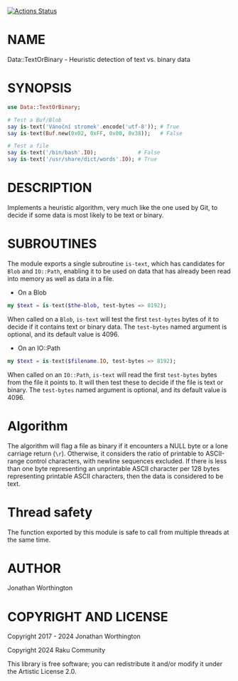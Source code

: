 [![Actions Status](https://github.com/lizmat/Data-TextOrBinary/actions/workflows/test.yml/badge.svg)](https://github.com/lizmat/Data-TextOrBinary/actions)

NAME
====

Data::TextOrBinary - Heuristic detection of text vs. binary data

SYNOPSIS
========

```raku
use Data::TextOrBinary;

# Test a Buf/Blob
say is-text('Vánoční stromek'.encode('utf-8')); # True
say is-text(Buf.new(0x02, 0xFF, 0x00, 0x38));   # False

# Test a file
say is-text('/bin/bash'.IO);             # False
say is-text('/usr/share/dict/words'.IO); # True
```

DESCRIPTION
===========

Implements a heuristic algorithm, very much like the one used by Git, to decide if some data is most likely to be text or binary.

SUBROUTINES
===========

The module exports a single subroutine `is-text`, which has candidates for `Blob` and `IO::Path`, enabling it to be used on data that has already been read into memory as well as data in a file.

  * On a Blob

```raku
my $text = is-text($the-blob, test-bytes => 8192);
```

When called on a `Blob`, `is-text` will test the first `test-bytes` bytes of it to decide if it contains text or binary data. The `test-bytes` named argument is optional, and its default value is 4096.

  * On an IO::Path

```raku
my $text = is-text($filename.IO, test-bytes => 8192);
```

When called on an `IO::Path`, `is-text` will read the first `test-bytes` bytes from the file it points to. It will then test these to decide if the file is text or binary. The `test-bytes` named argument is optional, and its default value is 4096.

Algorithm
=========

The algorithm will flag a file as binary if it encounters a NULL byte or a lone carriage return (`\r`). Otherwise, it considers the ratio of printable to ASCII-range control characters, with newline sequences excluded. If there is less than one byte representing an unprintable ASCII character per 128 bytes representing printable ASCII characters, then the data is considered to be text.

Thread safety
=============

The function exported by this module is safe to call from multiple threads at the same time.

AUTHOR
======

Jonathan Worthington

COPYRIGHT AND LICENSE
=====================

Copyright 2017 - 2024 Jonathan Worthington

Copyright 2024 Raku Community

This library is free software; you can redistribute it and/or modify it under the Artistic License 2.0.


